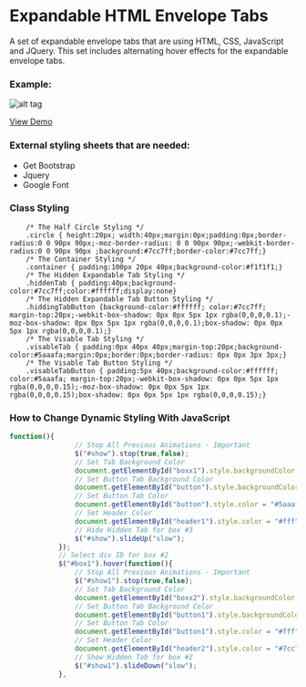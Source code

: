 # Expandable HTML Envelope Tabs
A set of expandable envelope tabs that are using HTML, CSS, JavaScript and JQuery. This set includes alternating hover effects for the expandable envelope tabs.

### Example:
![alt tag](http://kelly.tech/wp-content/uploads/2016/03/Expandable-tabs.png)

[View Demo](http://www.googledrive.com/host/0B6XoP8y8-xiENEFsbUJUWDNNajg/?utm_source=github&utm_medium=demo&utm_campaign=demoviews) 

### External styling sheets that are needed:
- Get Bootstrap
- Jquery
- Google Font

### Class Styling

```
	/* The Half Circle Styling */
	.circle { height:20px; width:40px;margin:0px;padding:0px;border-radius:0 0 90px 90px;-moz-border-radius: 0 0 90px 90px;-webkit-border-radius:0 0 90px 90px ;background:#7cc7ff;border-color:#7cc7ff;}
	/* The Container Styling */
	.container { padding:100px 20px 40px;background-color:#f1f1f1;}
	/* The Hidden Expandable Tab Styling */
	.hiddenTab { padding:40px;background-color:#7cc7ff;color:#ffffff;display:none}
	/* The Hidden Expandable Tab Button Styling */
	.hiddingTabButton {background-color:#ffffff; color:#7cc7ff; margin-top:20px;-webkit-box-shadow: 0px 0px 5px 1px rgba(0,0,0,0.1);-moz-box-shadow: 0px 0px 5px 1px rgba(0,0,0,0.1);box-shadow: 0px 0px 5px 1px rgba(0,0,0,0.1);}
	/* The Visable Tab Styling */
	.visableTab { padding:0px 40px 40px;margin-top:20px;background-color:#5aaafa;margin:0px;border:0px;border-radius: 0px 0px 3px 3px;}
	/* The Visable Tab Button Styling */
	.visableTabButton { padding:5px 40px;background-color:#ffffff; color:#5aaafa; margin-top:20px;-webkit-box-shadow: 0px 0px 5px 1px rgba(0,0,0,0.15);-moz-box-shadow: 0px 0px 5px 1px rgba(0,0,0,0.15);box-shadow: 0px 0px 5px 1px rgba(0,0,0,0.15);}
```
### How to Change Dynamic Styling With JavaScript

```javascript
function(){
				// Stop All Previous Animations - Important
				$("#show").stop(true,false);
				// Set Tab Background Color
				document.getElementById("boxx1").style.backgroundColor = "#5aaafa";
				// Set Button Tab Background Color
				document.getElementById("button").style.backgroundColor = "#fff";
				// Set Button Tab Color
				document.getElementById("button").style.color = "#5aaafa";
				// Set Header Color
				document.getElementById("header1").style.color = "#fff";
				// Hide Hidden Tab for box #3
				$("#show").slideUp("slow");
			});
			// Select div ID for box #2
			$("#box1").hover(function(){
				// Stop All Previous Animations - Important
				$("#show1").stop(true,false);
				// Set Tab Background Color
				document.getElementById("boxx2").style.backgroundColor = "#fff";
				// Set Button Tab Background Color
				document.getElementById("button1").style.backgroundColor = "#7cc7ff";
				// Set Button Tab Color
				document.getElementById("button1").style.color = "#fff";
				// Set Header Color
				document.getElementById("header2").style.color = "#7cc7ff";
				// Show Hidden Tab for box #2
				$("#show1").slideDown("slow");
			},
```
